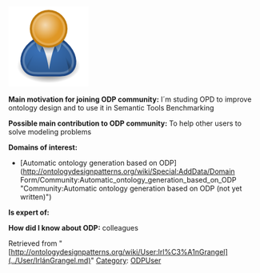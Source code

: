 [![Image:ODPUser.png](../images/a/a6/ODPUser.png)](../Image/ODPUser.png.md "Image:ODPUser.png")




  





__Main motivation for joining ODP community:__ I´m studing OPD to improve ontology design and to use it in Semantic Tools Benchmarking


__Possible main contribution to ODP community:__ To help other users to solve modeling problems


__Domains of interest:__



* [Automatic ontology generation based on ODP](http://ontologydesignpatterns.org/wiki/Special:AddData/Domain Form/Community:Automatic_ontology_generation_based_on_ODP "Community:Automatic ontology generation based on ODP (not yet written)")


__Is expert of:__


  

__How did I know about ODP:__ colleagues






Retrieved from "[http://ontologydesignpatterns.org/wiki/User:Irl%C3%A1nGrangel](../User/IrlánGrangel.md)"
 [Category](http://ontologydesignpatterns.org/wiki/Special:Categories "Special:Categories"): [ODPUser](../Category/ODPUser.md "Category:ODPUser")